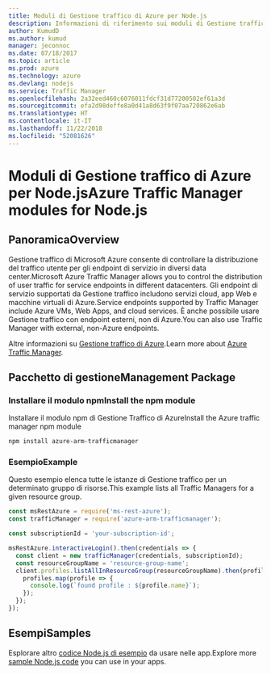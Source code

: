 ```yaml
---
title: Moduli di Gestione traffico di Azure per Node.js
description: Informazioni di riferimento sui moduli di Gestione traffico di Azure per Node.js
author: KumudD
ms.author: kumud
manager: jeconnoc
ms.date: 07/18/2017
ms.topic: article
ms.prod: azure
ms.technology: azure
ms.devlang: nodejs
ms.service: Traffic Manager
ms.openlocfilehash: 2a32eed460c6076011fdcf31d77200502ef61a3d
ms.sourcegitcommit: efa2d98deffe8a0d41a8d63f9f07aa720862e6ab
ms.translationtype: HT
ms.contentlocale: it-IT
ms.lasthandoff: 11/22/2018
ms.locfileid: "52081626"
---
```

# <a name="azure-traffic-manager-modules-for-nodejs"></a><span data-ttu-id="00950-103">Moduli di Gestione traffico di Azure per Node.js</span><span class="sxs-lookup"><span data-stu-id="00950-103">Azure Traffic Manager modules for Node.js</span></span>

## <a name="overview"></a><span data-ttu-id="00950-104">Panoramica</span><span class="sxs-lookup"><span data-stu-id="00950-104">Overview</span></span>

<span data-ttu-id="00950-105">Gestione traffico di Microsoft Azure consente di controllare la distribuzione del traffico utente per gli endpoint di servizio in diversi data center.</span><span class="sxs-lookup"><span data-stu-id="00950-105">Microsoft Azure Traffic Manager allows you to control the distribution of user traffic for service endpoints in different datacenters.</span></span> <span data-ttu-id="00950-106">Gli endpoint di servizio supportati da Gestione traffico includono servizi cloud, app Web e macchine virtuali di Azure.</span><span class="sxs-lookup"><span data-stu-id="00950-106">Service endpoints supported by Traffic Manager include Azure VMs, Web Apps, and cloud services.</span></span> <span data-ttu-id="00950-107">È anche possibile usare Gestione traffico con endpoint esterni, non di Azure.</span><span class="sxs-lookup"><span data-stu-id="00950-107">You can also use Traffic Manager with external, non-Azure endpoints.</span></span>

<span data-ttu-id="00950-108">Altre informazioni su [Gestione traffico di Azure](https://docs.microsoft.com/azure/traffic-manager/traffic-manager-overview).</span><span class="sxs-lookup"><span data-stu-id="00950-108">Learn more about [Azure Traffic Manager](https://docs.microsoft.com/azure/traffic-manager/traffic-manager-overview).</span></span>

## <a name="management-package"></a><span data-ttu-id="00950-109">Pacchetto di gestione</span><span class="sxs-lookup"><span data-stu-id="00950-109">Management Package</span></span>

### <a name="install-the-npm-module"></a><span data-ttu-id="00950-110">Installare il modulo npm</span><span class="sxs-lookup"><span data-stu-id="00950-110">Install the npm module</span></span>

<span data-ttu-id="00950-111">Installare il modulo npm di Gestione Traffico di Azure</span><span class="sxs-lookup"><span data-stu-id="00950-111">Install the Azure traffic manager npm module</span></span>

```bash
npm install azure-arm-trafficmanager
```

### <a name="example"></a><span data-ttu-id="00950-112">Esempio</span><span class="sxs-lookup"><span data-stu-id="00950-112">Example</span></span>

<span data-ttu-id="00950-113">Questo esempio elenca tutte le istanze di Gestione traffico per un determinato gruppo di risorse.</span><span class="sxs-lookup"><span data-stu-id="00950-113">This example lists all Traffic Managers for a given resource group.</span></span>

```javascript
const msRestAzure = require('ms-rest-azure');
const trafficManager = require('azure-arm-trafficmanager');

const subscriptionId = 'your-subscription-id';

msRestAzure.interactiveLogin().then(credentials => {
  const client = new trafficManager(credentials, subscriptionId);
  const resourceGroupName = 'resource-group-name';
  client.profiles.listAllInResourceGroup(resourceGroupName).then(profiles => {
    profiles.map(profile => {
      console.log(`found profile : ${profile.name}`);
    });
  });
});
```

## <a name="samples"></a><span data-ttu-id="00950-114">Esempi</span><span class="sxs-lookup"><span data-stu-id="00950-114">Samples</span></span>

<span data-ttu-id="00950-115">Esplorare altro [codice Node.js di esempio](https://azure.microsoft.com/resources/samples/?platform=nodejs) da usare nelle app.</span><span class="sxs-lookup"><span data-stu-id="00950-115">Explore more [sample Node.js code](https://azure.microsoft.com/resources/samples/?platform=nodejs) you can use in your apps.</span></span>
